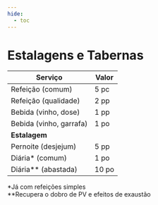 ```yaml
---
hide:
  - toc
---
```


# Estalagens e Tabernas

| Serviço                 | Valor |
| ----------------------- | ----- |
| Refeição (comum)        | 5 pc  |
| Refeição (qualidade)    | 2 pp  |
| Bebida (vinho, dose)    | 1 pp  |
| Bebida (vinho, garrafa) | 1 po  |
| **Estalagem**           |       |
| Pernoite (desjejum)     | 5 pp  |
| Diária* (comum)         | 1 po  |
| Diária** (abastada)     | 10 po |
\*Já com refeições simples  
\*\*Recupera o dobro de PV e efeitos de exaustão